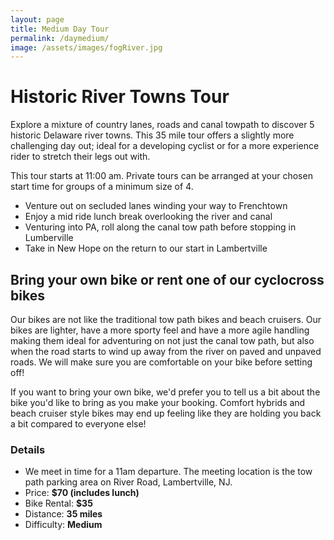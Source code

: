 ```yaml
---
layout: page
title: Medium Day Tour
permalink: /daymedium/
image: /assets/images/fogRiver.jpg
---
```



Historic River Towns Tour
=========================

Explore a mixture of country lanes, roads and canal towpath to discover 5 historic Delaware river towns. This 35 mile tour offers a slightly more challenging day out; ideal for a developing cyclist or for a more experience rider to stretch their legs out with.

This tour starts at 11:00 am. Private tours can be arranged at your chosen start time for groups of a minimum size of 4.

*   Venture out on secluded lanes winding your way to Frenchtown
*   Enjoy a mid ride lunch break overlooking the river and canal
*   Venturing into PA, roll along the canal tow path before stopping in Lumberville
*   Take in New Hope on the return to our start in Lambertville

Bring your own bike or rent one of our cyclocross bikes
-------------------------------------------------------

Our bikes are not like the traditional tow path bikes and beach cruisers. Our bikes are lighter, have a more sporty feel and have a more agile handling making them ideal for adventuring on not just the canal tow path, but also when the road starts to wind up away from the river on paved and unpaved roads. We will make sure you are comfortable on your bike before setting off!

If you want to bring your own bike, we'd prefer you to tell us a bit about the bike you'd like to bring as you make your booking. Comfort hybrids and beach cruiser style bikes may end up feeling like they are holding you back a bit compared to everyone else!

### Details

*   We meet in time for a 11am departure. The meeting location is the tow path parking area on River Road, Lambertville, NJ.
*   Price: **$70 (includes lunch)**
*   Bike Rental: **$35**
*   Distance: **35 miles**
*   Difficulty: **Medium**